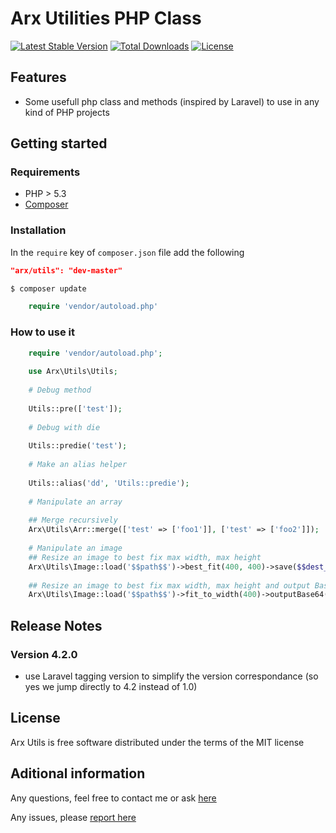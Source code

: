 # Arx Utilities PHP Class

[![Latest Stable Version](https://poser.pugx.org/arx/utils/v/stable.png)](https://packagist.org/packages/arx/utils)
[![Total Downloads](https://poser.pugx.org/arx/utils/downloads.png)](https://packagist.org/packages/arx/utils)
[![License](https://poser.pugx.org/arx/utils/license.png)](http://opensource.org/licenses/MIT)


## Features

* Some usefull php class and methods (inspired by Laravel) to use in any kind of PHP projects

## Getting started

### Requirements

- PHP > 5.3
- [Composer](http://www.getcomposer.org)

### Installation

In the `require` key of `composer.json` file add the following

```json
"arx/utils": "dev-master"
```

```bash
$ composer update
```

```php
    require 'vendor/autoload.php'
```

### How to use it

```php
    require 'vendor/autoload.php';
    
    use Arx\Utils\Utils;
    
    # Debug method 
    
    Utils::pre(['test']);
    
    # Debug with die
    
    Utils::predie('test');
    
    # Make an alias helper
    
    Utils::alias('dd', 'Utils::predie');
    
    # Manipulate an array
    
    ## Merge recursively
    Arx\Utils\Arr::merge(['test' => ['foo1']], ['test' => ['foo2']]);
    
    # Manipulate an image
    ## Resize an image to best fix max width, max height
    Arx\Utils\Image::load('$$path$$')->best_fit(400, 400)->save($$dest_path$$);
    
    ## Resize an image to best fix max width, max height and output Base64 string
    Arx\Utils\Image::load('$$path$$')->fit_to_width(400)->outputBase64(); # output as base64 to load directly from img src
```

## Release Notes

### Version 4.2.0

- use Laravel tagging version to simplify the version correspondance (so yes we jump directly to 4.2 instead of 1.0)

## License

Arx Utils is free software distributed under the terms of the MIT license

## Aditional information

Any questions, feel free to contact me or ask [here](https://github.com/arx/utils/issues)

Any issues, please [report here](https://github.com/arx/utils/issues)